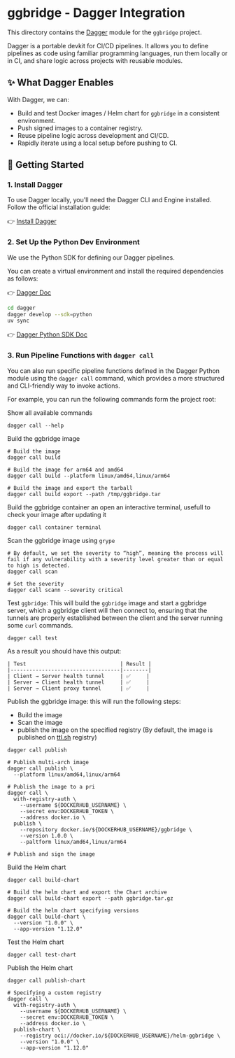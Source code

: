 # ggbridge - Dagger Integration

This directory contains the [Dagger](https://dagger.io/) module for the `ggbridge` project.

Dagger is a portable devkit for CI/CD pipelines. It allows you to define pipelines as code using familiar programming languages, run them locally or in CI, and share logic across projects with reusable modules.

## ✨ What Dagger Enables

With Dagger, we can:

- Build and test Docker images / Helm chart for `ggbridge` in a consistent environment.
- Push signed images to a container registry.
- Reuse pipeline logic across development and CI/CD.
- Rapidly iterate using a local setup before pushing to CI.

## 🚀 Getting Started

### 1. Install Dagger

To use Dagger locally, you'll need the Dagger CLI and Engine installed. Follow the official installation guide:

👉 [Install Dagger](https://docs.dagger.io/installation)

### 2. Set Up the Python Dev Environment

We use the Python SDK for defining our Dagger pipelines.

You can create a virtual environment and install the required dependencies as follows:

👉 [Dagger Doc](https://docs.dagger.io/api/ide-integration)

```bash
cd dagger
dagger develop --sdk=python
uv sync
```

👉 [Dagger Python SDK Doc](https://dagger-io.readthedocs.io/en/sdk-python-v0.18.5/index.html)

### 3. Run Pipeline Functions with `dagger call`

You can also run specific pipeline functions defined in the Dagger Python module using the `dagger call` command, which provides a more structured and CLI-friendly way to invoke actions.

For example, you can run the following commands form the project root:

Show all available commands

```shell
dagger call --help
```

Build the ggbridge image

```shell
# Build the image
dagger call build

# Build the image for arm64 and amd64
dagger call build --platform linux/amd64,linux/arm64

# Build the image and export the tarball
dagger call build export --path /tmp/ggbridge.tar
```

Build the ggbridge container an open an interactive terminal, usefull to check your image after updating it

```shell
dagger call container terminal
```

Scan the ggbridge image using `grype`

```shell
# By default, we set the severity to “high”, meaning the process will fail if any vulnerability with a severity level greater than or equal to high is detected.
dagger call scan

# Set the severity
dagger call scann --severity critical
```

Test `ggbridge`: This will build the `ggbridge` image and start a ggbridge server, which a ggbridge client will then connect to, ensuring that the tunnels are properly established between the client and the server running some `curl` commands.

```shell
dagger call test
```

As a result you should have this output:

```shell
| Test                              | Result |
|-----------------------------------|--------|
| Client → Server health tunnel     | ✅     |
| Server → Client health tunnel     | ✅     |
| Server → Client proxy tunnel      | ✅     |
```

Publish the ggbridge image: this will run the following steps:

- Build the image
- Scan the image
- publish the image on the specified registry (By default, the image is published on [ttl.sh](https://ttl.sh/) registry)

```shell
dagger call publish

# Publish multi-arch image
dagger call publish \
  --platform linux/amd64,linux/arm64

# Publish the image to a pri
dagger call \
  with-registry-auth \
    --username ${DOCKERHUB_USERNAME} \
    --secret env:DOCKERHUB_TOKEN \
    --address docker.io \
  publish \
    --repository docker.io/${DOCKERHUB_USERNAME}/ggbridge \
    --version 1.0.0 \
    --paltform linux/amd64,linux/arm64

# Publish and sign the image
```

Build the Helm chart

```shell
dagger call build-chart

# Build the helm chart and export the Chart archive
dagger call build-chart export --path ggbridge.tar.gz

# Build the helm chart specifying versions
dagger call build-chart \
  --version "1.0.0" \
  --app-version "1.12.0"
```

Test the Helm chart

```shell
dagger call test-chart
```

Publish the Helm chart

```shell
dagger call publish-chart

# Specifying a custom registry
dagger call \
  with-registry-auth \
    --username ${DOCKERHUB_USERNAME} \
    --secret env:DOCKERHUB_TOKEN \
    --address docker.io \
  publish-chart \
    --registry oci://docker.io/${DOCKERHUB_USERNAME}/helm-ggbridge \
    --version "1.0.0" \
    --app-version "1.12.0"
```
